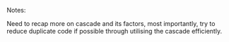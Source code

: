 Notes:

Need to recap more on cascade and its factors, most importantly, try to reduce duplicate code if possible through utilising the cascade efficiently.
